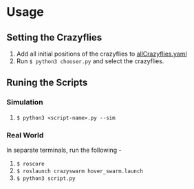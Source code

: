 # Usage

## Setting the Crazyflies

1. Add all initial positions of the crazyflies to [allCrazyflies.yaml](https://github.com/Stellarator-X/crazyswarm/blob/dev_utt/ros_ws/src/crazyswarm/launch/allCrazyflies.yaml)
2. Run `$ python3 chooser.py` and select the crazyflies.

## Runing the Scripts

### Simulation

1. `$ python3 <script-name>.py --sim`

### Real World

In separate terminals, run the following - 
1. `$ roscore`
2. `$ roslaunch crazyswarm hover_swarm.launch`
3. `$ python3 script.py`

